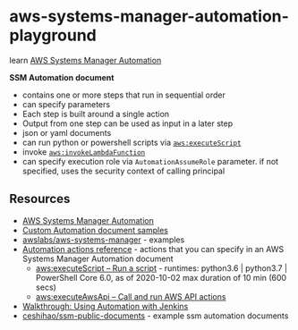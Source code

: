 # aws-systems-manager-automation-playground

learn [AWS Systems Manager Automation](https://docs.aws.amazon.com/systems-manager/latest/userguide/systems-manager-automation.html)

**SSM Automation document**

* contains one or more steps that run in sequential order
* can specify parameters
* Each step is built around a single action
* Output from one step can be used as input in a later step
* json or yaml documents
* can run python or powershell scripts via [`aws:executeScript`](https://docs.aws.amazon.com/systems-manager/latest/userguide/automation-action-executeScript.html)
* invoke [`aws:invokeLambdaFunction`](https://docs.aws.amazon.com/systems-manager/latest/userguide/automation-action-lamb.html)
* can specify execution role via `AutomationAssumeRole` parameter.  if not specified, uses the security context of calling principal

## Resources

* [AWS Systems Manager Automation](https://docs.aws.amazon.com/systems-manager/latest/userguide/systems-manager-automation.html)
* [Custom Automation document samples](https://docs.aws.amazon.com/systems-manager/latest/userguide/automation-document-samples.html)
* [awslabs/aws-systems-manager](https://github.com/awslabs/aws-systems-manager) - examples
* [Automation actions reference](https://docs.aws.amazon.com/systems-manager/latest/userguide/automation-actions.html) - actions that you can specify in an AWS Systems Manager Automation document
    * [aws:executeScript – Run a script](https://docs.aws.amazon.com/systems-manager/latest/userguide/automation-action-executeScript.html) - runtimes: python3.6 | python3.7 | PowerShell Core 6.0, as of 2020-10-02 max duration of 10 min (600 secs)
    * [aws:executeAwsApi – Call and run AWS API actions](https://docs.aws.amazon.com/systems-manager/latest/userguide/automation-action-executeAwsApi.html)
* [Walkthrough: Using Automation with Jenkins](https://docs.aws.amazon.com/systems-manager/latest/userguide/automation-jenkins.html)
* [ceshihao/ssm-public-documents](https://github.com/ceshihao/ssm-public-documents) - example ssm automation documents